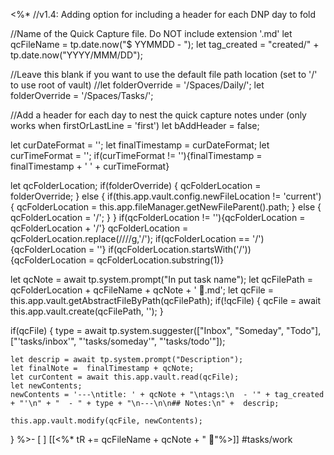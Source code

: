 <%*
//v1.4: Adding option for including a header for each DNP day to fold

//Name of the Quick Capture file. Do NOT include extension '.md'
let qcFileName = tp.date.now("$ YYMMDD - ");
let tag_created = "created/" + tp.date.now("YYYY/MMM/DD");

//Leave this blank if you want to use the default file path location (set to '/' to use root of vault)
//let folderOverride = '/Spaces/Daily/';
let folderOverride = '/Spaces/Tasks/';

//Add a header for each day to nest the quick capture notes under (only works when firstOrLastLine = 'first')
let bAddHeader = false;

let curDateFormat = '';
let finalTimestamp = curDateFormat;
let curTimeFormat = '';
if(curTimeFormat != ''){finalTimestamp = finalTimestamp + ' ' + curTimeFormat}

let qcFolderLocation;
if(folderOverride) {
    qcFolderLocation = folderOverride;
} else {
    if(this.app.vault.config.newFileLocation != 'current') {
        qcFolderLocation = this.app.fileManager.getNewFileParent().path;
    } else {
        qcFolderLocation = '/';
    }
}
if(qcFolderLocation != ''){qcFolderLocation = qcFolderLocation + '/'}
qcFolderLocation = qcFolderLocation.replace(/\/\//g,'/');
if(qcFolderLocation == '/'){qcFolderLocation = ''}
if(qcFolderLocation.startsWith('/')){qcFolderLocation = qcFolderLocation.substring(1)}

let qcNote = await tp.system.prompt("In put task name");
let qcFilePath = qcFolderLocation + qcFileName + qcNote + ' 🔎.md';
let qcFile = this.app.vault.getAbstractFileByPath(qcFilePath);
if(!qcFile) {
    qcFile = await this.app.vault.create(qcFilePath, '');
}

if(qcFile) {
    type = await tp.system.suggester(["Inbox", "Someday", "Todo"], ["'tasks/inbox'", "'tasks/someday'", "'tasks/todo'"]);

	let descrip = await tp.system.prompt("Description");
    let finalNote =  finalTimestamp + qcNote;
    let curContent = await this.app.vault.read(qcFile);
    let newContents;
    newContents = '---\ntitle: ' + qcNote + "\ntags:\n  - '" + tag_created + "'\n" + "  - " + type + "\n---\n\n## Notes:\n" +  descrip;

    this.app.vault.modify(qcFile, newContents);
}
%>- [ ] [[<%* tR += qcFileName + qcNote + " 🔎"%>]] #tasks/work 
